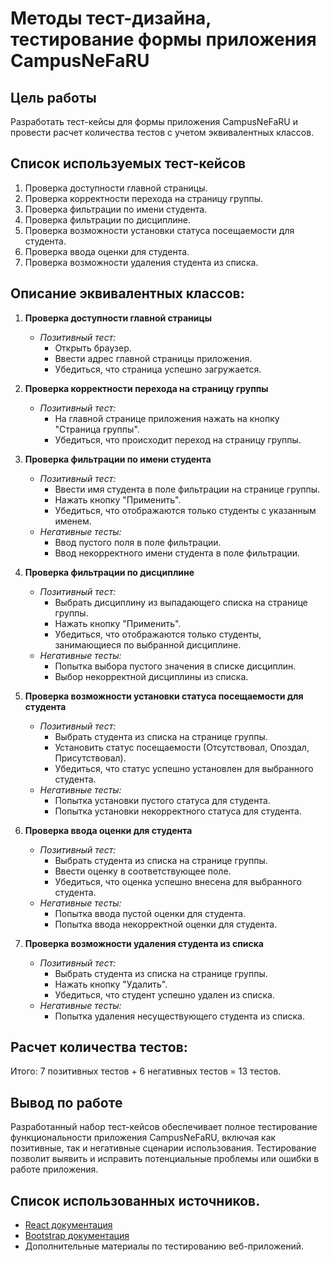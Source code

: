 # Методы тест-дизайна, тестирование формы приложения CampusNeFaRU

## Цель работы
Разработать тест-кейсы для формы приложения CampusNeFaRU и провести расчет количества тестов с учетом эквивалентных классов.

## Список используемых тест-кейсов
1. Проверка доступности главной страницы.
2. Проверка корректности перехода на страницу группы.
3. Проверка фильтрации по имени студента.
4. Проверка фильтрации по дисциплине.
5. Проверка возможности установки статуса посещаемости для студента.
6. Проверка ввода оценки для студента.
7. Проверка возможности удаления студента из списка.
   
## Описание эквивалентных классов:
1. **Проверка доступности главной страницы**
   - *Позитивный тест:*
     - Открыть браузер.
     - Ввести адрес главной страницы приложения.
     - Убедиться, что страница успешно загружается.

2. **Проверка корректности перехода на страницу группы**
   - *Позитивный тест:*
     - На главной странице приложения нажать на кнопку "Страница группы".
     - Убедиться, что происходит переход на страницу группы.

3. **Проверка фильтрации по имени студента**
   - *Позитивный тест:*
     - Ввести имя студента в поле фильтрации на странице группы.
     - Нажать кнопку "Применить".
     - Убедиться, что отображаются только студенты с указанным именем.
   - *Негативные тесты:*
     - Ввод пустого поля в поле фильтрации.
     - Ввод некорректного имени студента в поле фильтрации.

4. **Проверка фильтрации по дисциплине**
   - *Позитивный тест:*
     - Выбрать дисциплину из выпадающего списка на странице группы.
     - Нажать кнопку "Применить".
     - Убедиться, что отображаются только студенты, занимающиеся по выбранной дисциплине.
   - *Негативные тесты:*
     - Попытка выбора пустого значения в списке дисциплин.
     - Выбор некорректной дисциплины из списка.

5. **Проверка возможности установки статуса посещаемости для студента**
   - *Позитивный тест:*
     - Выбрать студента из списка на странице группы.
     - Установить статус посещаемости (Отсутствовал, Опоздал, Присутствовал).
     - Убедиться, что статус успешно установлен для выбранного студента.
   - *Негативные тесты:*
     - Попытка установки пустого статуса для студента.
     - Попытка установки некорректного статуса для студента.

6. **Проверка ввода оценки для студента**
   - *Позитивный тест:*
     - Выбрать студента из списка на странице группы.
     - Ввести оценку в соответствующее поле.
     - Убедиться, что оценка успешно внесена для выбранного студента.
   - *Негативные тесты:*
     - Попытка ввода пустой оценки для студента.
     - Попытка ввода некорректной оценки для студента.

7. **Проверка возможности удаления студента из списка**
   - *Позитивный тест:*
     - Выбрать студента из списка на странице группы.
     - Нажать кнопку "Удалить".
     - Убедиться, что студент успешно удален из списка.
   - *Негативные тесты:*
     - Попытка удаления несуществующего студента из списка.

## Расчет количества тестов:
Итого: 7 позитивных тестов + 6 негативных тестов = 13 тестов.

## Вывод по работе
Разработанный набор тест-кейсов обеспечивает полное тестирование функциональности приложения CampusNeFaRU, включая как позитивные, так и негативные сценарии использования. Тестирование позволит выявить и исправить потенциальные проблемы или ошибки в работе приложения.

## Список использованных источников. 
- [React документация](https://reactjs.org/docs/getting-started.html)
- [Bootstrap документация](https://getbootstrap.com/docs/5.0/getting-started/introduction/)
- Дополнительные материалы по тестированию веб-приложений.

